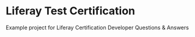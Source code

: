 # Liferay Test Certification 
Example project for Liferay Certification Developer Questions & Answers

